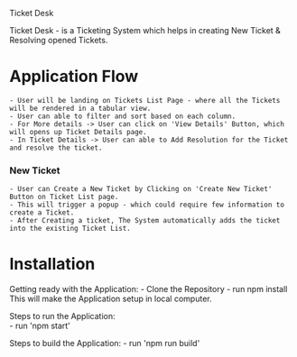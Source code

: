 Ticket Desk

Ticket Desk - is a Ticketing System which helps in creating New Ticket & Resolving opened Tickets.

# Application Flow

    - User will be landing on Tickets List Page - where all the Tickets will be rendered in a tabular view.
    - User can able to filter and sort based on each column.
    - For More details -> User can click on 'View Details' Button, which will opens up Ticket Details page.
    - In Ticket Details -> User can able to Add Resolution for the Ticket and resolve the ticket.
    

### New Ticket
    - User can Create a New Ticket by Clicking on 'Create New Ticket' Button on Ticket List page.
    - This will trigger a popup - which could require few information to create a Ticket.
    - After Creating a ticket, The System automatically adds the ticket into the existing Ticket List.


# Installation 

Getting ready with the Application:
    - Clone the Repository
    - run npm install
    This will make the Application setup in local computer.

Steps to run the Application:    
    - run 'npm start'

Steps to build the Application:
    - run 'npm run build'

